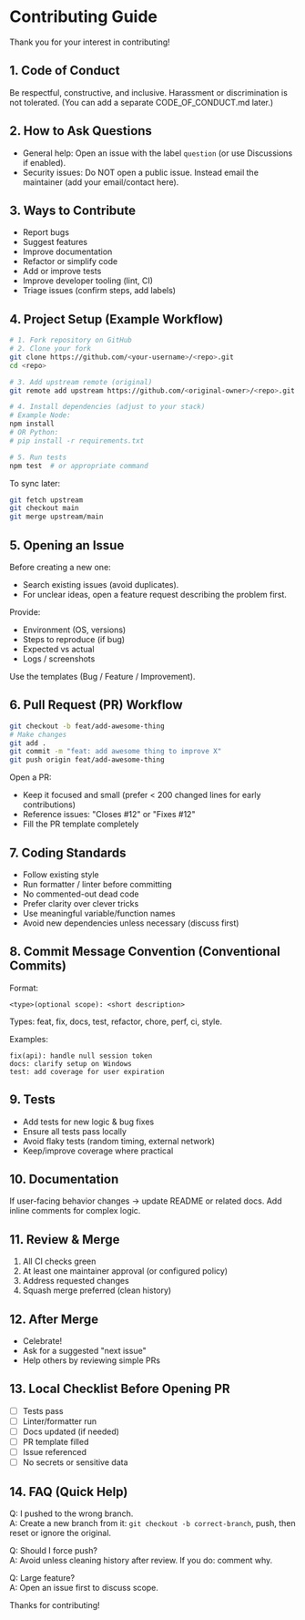 # Contributing Guide

Thank you for your interest in contributing!

## 1. Code of Conduct
Be respectful, constructive, and inclusive. Harassment or discrimination is not tolerated. (You can add a separate CODE_OF_CONDUCT.md later.)

## 2. How to Ask Questions
- General help: Open an issue with the label `question` (or use Discussions if enabled).
- Security issues: Do NOT open a public issue. Instead email the maintainer (add your email/contact here).

## 3. Ways to Contribute
- Report bugs
- Suggest features
- Improve documentation
- Refactor or simplify code
- Add or improve tests
- Improve developer tooling (lint, CI)
- Triage issues (confirm steps, add labels)

## 4. Project Setup (Example Workflow)
```bash
# 1. Fork repository on GitHub
# 2. Clone your fork
git clone https://github.com/<your-username>/<repo>.git
cd <repo>

# 3. Add upstream remote (original)
git remote add upstream https://github.com/<original-owner>/<repo>.git

# 4. Install dependencies (adjust to your stack)
# Example Node:
npm install
# OR Python:
# pip install -r requirements.txt

# 5. Run tests
npm test  # or appropriate command
```

To sync later:
```bash
git fetch upstream
git checkout main
git merge upstream/main
```

## 5. Opening an Issue
Before creating a new one:
- Search existing issues (avoid duplicates).
- For unclear ideas, open a feature request describing the problem first.

Provide:
- Environment (OS, versions)
- Steps to reproduce (if bug)
- Expected vs actual
- Logs / screenshots

Use the templates (Bug / Feature / Improvement).

## 6. Pull Request (PR) Workflow
```bash
git checkout -b feat/add-awesome-thing
# Make changes
git add .
git commit -m "feat: add awesome thing to improve X"
git push origin feat/add-awesome-thing
```

Open a PR:
- Keep it focused and small (prefer < 200 changed lines for early contributions)
- Reference issues: "Closes #12" or "Fixes #12"
- Fill the PR template completely

## 7. Coding Standards
- Follow existing style
- Run formatter / linter before committing
- No commented-out dead code
- Prefer clarity over clever tricks
- Use meaningful variable/function names
- Avoid new dependencies unless necessary (discuss first)

## 8. Commit Message Convention (Conventional Commits)
Format:
```
<type>(optional scope): <short description>
```
Types: feat, fix, docs, test, refactor, chore, perf, ci, style.

Examples:
```
fix(api): handle null session token
docs: clarify setup on Windows
test: add coverage for user expiration
```

## 9. Tests
- Add tests for new logic & bug fixes
- Ensure all tests pass locally
- Avoid flaky tests (random timing, external network)
- Keep/improve coverage where practical

## 10. Documentation
If user-facing behavior changes → update README or related docs.
Add inline comments for complex logic.

## 11. Review & Merge
1. All CI checks green
2. At least one maintainer approval (or configured policy)
3. Address requested changes
4. Squash merge preferred (clean history)

## 12. After Merge
- Celebrate!
- Ask for a suggested "next issue"
- Help others by reviewing simple PRs

## 13. Local Checklist Before Opening PR
- [ ] Tests pass
- [ ] Linter/formatter run
- [ ] Docs updated (if needed)
- [ ] PR template filled
- [ ] Issue referenced
- [ ] No secrets or sensitive data

## 14. FAQ (Quick Help)
Q: I pushed to the wrong branch.  
A: Create a new branch from it: `git checkout -b correct-branch`, push, then reset or ignore the original.

Q: Should I force push?  
A: Avoid unless cleaning history after review. If you do: comment why.

Q: Large feature?  
A: Open an issue first to discuss scope.

Thanks for contributing!